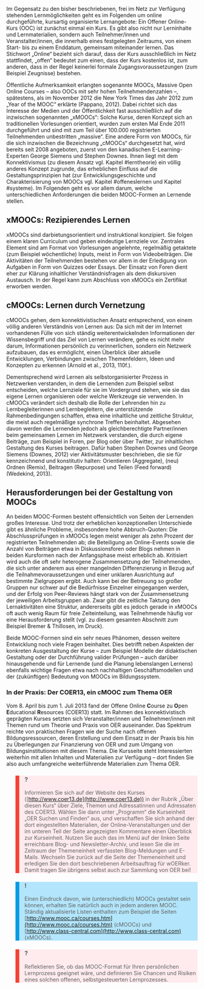 <!-- filename: 03_Offene_Online-Kurse.md -->
<!-- title: Offene Online-Kurse -->

Im Gegensatz zu den bisher beschriebenen, frei im Netz zur Verfügung stehenden Lernmöglichkeiten geht es im Folgenden um online durchgeführte, kursartig organisierte Lernangebote: Ein Offener Online-Kurs (OOC) ist zunächst einmal ein Kurs. Es gibt also nicht nur Lerninhalte und Lernmaterialien, sondern auch Teilnehmer/innen und Veranstalter/innen, die innerhalb eines festgelegten Zeitraums, von einem Start- bis zu einem Enddatum, gemeinsam miteinander lernen. Das Stichwort „Online“ bezieht sich darauf, dass der Kurs ausschließlich im Netz stattfindet, „offen“ bedeutet zum einen, dass der Kurs kostenlos ist, zum anderen, dass in der Regel keinerlei formale Zugangsvoraussetzungen (zum Beispiel Zeugnisse) bestehen.

Öffentliche Aufmerksamkeit erlangten sogenannte MOOCs, Massive Open Online Courses – also OOCs mit sehr hohen Teilnehmendenzahlen –, spätestens, als im November 2012 die New York Times das Jahr 2012 zum „Year of the MOOC“ erklärte (Pappano, 2012). Dabei richtet sich das Interesse der Medien und der Öffentlichkeit fast ausschließlich auf die inzwischen sogenannten „xMOOCs“: Solche Kurse, deren Konzept sich an traditionellen Vorlesungen orientiert, wurden zum ersten Mal Ende 2011 durchgeführt und sind mit zum Teil über 100.000 registrierten Teilnehmenden unbestritten „massive“. Eine andere Form von MOOCs, für die sich inzwischen die Bezeichnung „cMOOCs“ durchgesetzt hat, wird bereits seit 2008 angeboten, zuerst von den kanadischen E-Learning-Experten George Siemens und Stephen Downes. Ihnen liegt mit dem Konnektivismus (zu diesem Ansatz vgl. Kapitel #lerntheorie) ein völlig anderes Konzept zugrunde, das erheblichen Einfluss auf die Gestaltungsprinzipien hat (zur Entwicklungsgeschichte und Charakterisierung von MOOCs vgl. Kapitel #offeneslernen und Kapitel #systeme). Im Folgenden geht es vor allem darum, welche unterschiedlichen Anforderungen die beiden MOOC-Formen an Lernende stellen.

## xMOOCs: Rezipierendes Lernen

xMOOCs sind darbietungsorientiert und instruktional konzipiert. Sie folgen einem klaren Curriculum und geben eindeutige Lernziele vor. Zentrales Element sind am Format von Vorlesungen angelehnte, regelmäßig getaktete (zum Beispiel wöchentliche) Inputs, meist in Form von Videobeiträgen. Die Aktivitäten der Teilnehmenden bestehen vor allem in der Erledigung von Aufgaben in Form von Quizzes oder Essays. Der Einsatz von Foren dient eher zur Klärung inhaltlicher Verständnisfragen als dem diskursiven Austausch. In der Regel kann zum Abschluss von xMOOCs ein Zertifikat erworben werden.

## cMOOCs: Lernen durch Vernetzung

cMOOCs gehen, dem konnektivistischen Ansatz entsprechend, von einem völlig anderen Verständnis von Lernen aus: Da sich mit der im Internet vorhandenen Fülle von sich ständig weiterentwickelnden Informationen der Wissensbegriff und das Ziel von Lernen verändere, gehe es nicht mehr darum, Informationen persönlich zu verinnerlichen, sondern ein Netzwerk aufzubauen, das es ermöglicht, einen Überblick über aktuelle Entwicklungen, Verbindungen zwischen Themenfeldern, Ideen und Konzepten zu erkennen (Arnold et al., 2013, 110f.).

Dementsprechend wird Lernen als selbstorganisierter Prozess in Netzwerken verstanden, in dem die Lernenden zum Beispiel selbst entscheiden, welche Lernziele für sie im Vordergrund stehen, wie sie das eigene Lernen organisieren oder welche Werkzeuge sie verwenden. In cMOOCs verändert sich deshalb die Rolle der Lehrenden hin zu Lernbegleiterinnen und Lernbegleitern, die unterstützende Rahmenbedingungen schaffen, etwa eine inhaltliche und zeitliche Struktur, die meist auch regelmäßige synchrone Treffen beinhaltet. Abgesehen davon werden die Lernenden jedoch als gleichberechtigte Partner/innen beim gemeinsamen Lernen im Netzwerk verstanden, die durch eigene Beiträge, zum Beispiel in Foren, per Blog oder über Twitter, zur inhaltlichen Gestaltung des Kurses beitragen. Dafür haben Stephen Downes und George Siemens (Downes, 2012) vier Aktivitätsmuster beschrieben, die sie für kennzeichnend und konstitutiv halten: Orientieren (Aggregate), (neu) Ordnen (Remix), Beitragen (Repurpose) und Teilen (Feed forward) (Wedekind, 2013).

## Herausforderungen bei der Gestaltung von MOOCs

An beiden MOOC-Formen besteht offensichtlich von Seiten der Lernenden großes Interesse. Und trotz der erheblichen konzeptionellen Unterschiede gibt es ähnliche Probleme, insbesondere hohe Abbruch-Quoten: Die Abschlussprüfungen in xMOOCs legen meist weniger als zehn Prozent der registrierten Teilnehmenden ab; die Beteiligung an Online-Events sowie die Anzahl von Beiträgen etwa in Diskussionsforen oder Blogs nehmen in beiden Kursformen nach der Anfangsphase meist erheblich ab. Kritisiert wird auch die oft sehr heterogene Zusammensetzung der Teilnehmenden, die sich unter anderem aus einer mangelnden Differenzierung in Bezug auf die Teilnahmevoraussetzungen und einer unklaren Ausrichtung auf bestimmte Zielgruppen ergibt. Auch kann bei der Betreuung so großer Gruppen nur schwer auf die Bedürfnisse Einzelner eingegangen werden, und der Erfolg von Peer-Reviews hängt stark von der Zusammensetzung der jeweiligen Arbeitsgruppen ab. Zwar gibt die zeitliche Taktung den Lernaktivitäten eine Struktur, andererseits gibt es jedoch gerade in xMOOCs oft auch wenig Raum für freie Zeiteinteilung, was Teilnehmende häufig vor eine Herausforderung stellt (vgl. zu diesem gesamten Abschnitt zum Beispiel Bremer &amp; Thillosen, im Druck).

Beide MOOC-Formen sind ein sehr neues Phänomen, dessen weitere Entwicklung noch viele Fragen beinhaltet. Dies betrifft neben Aspekten der konkreten Ausgestaltung der Kurse – zum Beispiel Modelle der didaktischen Gestaltung oder der Durchführung valider Prüfungen – auch darüber hinausgehende und für Lernende (und die Planung lebenslangen Lernens) ebenfalls wichtige Fragen etwa nach nachhaltigen Geschäftsmodellen und der (zukünftigen) Bedeutung von MOOCs im Bildungssystem.

### In der Praxis: Der COER13, ein cMOOC zum Thema OER

Vom 8. April bis zum 1. Juli 2013 fand der Offene Online **C**ourse zu **O**pen **E**ducational **R**esources (COER13) statt. Im Rahmen des konnektivistisch geprägten Kurses setzten sich Veranstalter/innen und Teilnehmer/innen mit Themen rund um Theorie und Praxis von OER auseinander. Das Spektrum reichte von praktischen Fragen wie der Suche nach offenen Bildungsressourcen, deren Erstellung und dem Einsatz in der Praxis bis hin zu Überlegungen zur Finanzierung von OER und zum Umgang von Bildungsinstitutionen mit diesem Thema. Die Kursseite steht Interessierten weiterhin mit allen Inhalten und Materialien zur Verfügung – dort finden Sie also auch umfangreiche weiterführende Materialien zum Thema OER.

</blockquote>

<blockquote style="background: #FFEBEE; border-left: 10px solid #F44336">

### ?

Informieren Sie sich auf der Website des Kurses ([http://www.coer13.de](http://www.coer13.de)) in der Rubrik „Über diesen Kurs“ über Ziele, Themen und Adressatinnen und Adressaten des COER13. Wählen Sie dann unter „Programm“ die Kurseinheit „OER Suchen und Finden“ aus, und verschaffen Sie sich anhand der dort eingestellten Materialien, der Online-Veranstaltungen und der im unteren Teil der Seite angezeigten Kommentare einen Überblick zur Kurseinheit. Nutzen Sie auch das im Menü auf der linken Seite erreichbare Blog- und Newsletter-Archiv, und lesen Sie die im Zeitraum der Themeneinheit verfassten Blog-Meldungen und E-Mails. Wechseln Sie zurück auf die Seite der Themeneinheit und erledigen Sie den dort beschriebenen Arbeitsauftrag für wOERker. Damit tragen Sie übrigens selbst auch zur Sammlung von OER bei!

</blockquote>

<blockquote style="background: #B3E5FC; border-left: 10px solid #039BE5">

### !

Einen Eindruck davon, wie (unterschiedlich) MOOCs gestaltet sein können, erhalten Sie natürlich auch in jedem anderen MOOC. Ständig aktualisierte Listen enthalten zum Beispiel die Seiten [http://www.mooc.ca/courses.htm](http://www.mooc.ca/courses.htm) (cMOOCs) und [http://www.class-central.com](http://www.class-central.com) (xMOOCs).

</blockquote>

<blockquote style="background: #FFEBEE; border-left: 10px solid #F44336">

### ?

Reflektieren Sie, ob das MOOC-Format für Ihren persönlichen Lernprozess geeignet wäre, und definieren Sie Chancen und Risiken eines solchen offenen, selbstgesteuerten Lernprozesses.

</blockquote>
